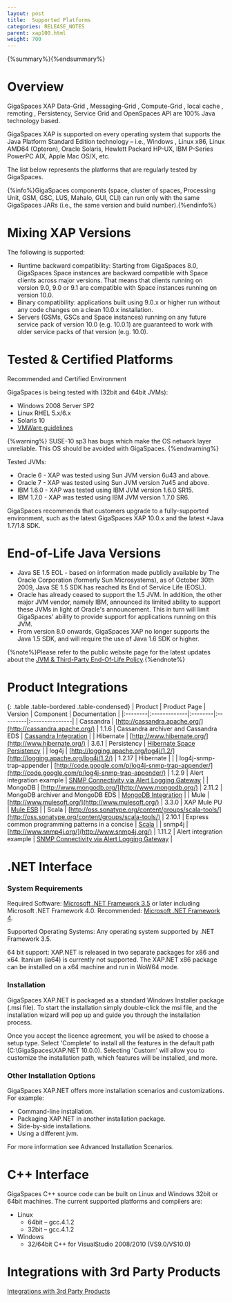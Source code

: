```yaml
---
layout: post
title:  Supported Platforms
categories: RELEASE_NOTES
parent: xap100.html
weight: 700
---
```



{%summary%}{%endsummary%}

# Overview

GigaSpaces XAP Data-Grid , Messaging-Grid , Compute-Grid , local cache , remoting , Persistency, Service Grid and OpenSpaces API are 100% Java technology based.

GigaSpaces XAP is supported on every operating system that supports the Java Platform Standard Edition technology – i.e., Windows , Linux x86, Linux AMD64 (Opteron), Oracle Solaris, Hewlett Packard HP-UX, IBM P-Series PowerPC AIX, Apple Mac OS/X, etc.

The list below represents the platforms that are regularly tested by GigaSpaces.

{%info%}GigaSpaces components (space, cluster of spaces, Processing Unit, GSM, GSC, LUS, Mahalo, GUI, CLI) can run only with the same GigaSpaces JARs (i.e., the same version and build number).{%endinfo%}

# Mixing XAP Versions
The following is supported:

- Runtime backward compatibility: Starting from GigaSpaces 8.0, GigaSpaces Space instances are backward compatible with Space clients across major versions. That means that clients running on version 9.0, 9.0 or 9.1 are compatible with Space instances running on version 10.0.
- Binary compatibility: applications built using 9.0.x or higher run without any code changes on a clean 10.0.x installation.
- Servers (GSMs, GSCs and Space instances) running on any future service pack of version 10.0 (e.g. 10.0.1) are guaranteed to work with older service packs of that version (e.g. 10.0).


# Tested & Certified Platforms

Recommended and Certified Environment

GigaSpaces is being tested with (32bit and 64bit JVMs):

- Windows 2008 Server SP2
- Linux RHEL 5.x/6.x
- Solaris 10
- [VMWare guidelines](/release_notes/97vmware-guidelines.html)

{%warning%}
SUSE-10 sp3 has bugs which make the OS network layer unreliable. This OS should be avoided with GigaSpaces.
{%endwarning%}

Tested JVMs:

- Oracle 6 - XAP was tested using Sun JVM version 6u43 and above.
- Oracle 7 - XAP was tested using Sun JVM version 7u45 and above.
- IBM 1.6.0 - XAP was tested using IBM JVM version 1.6.0 SR15. 
- IBM 1.7.0 - XAP was tested using IBM JVM version 1.7.0 SR6.

GigaSpaces recommends that customers upgrade to a fully-supported environment, such as the latest GigaSpaces XAP 10.0.x and the latest *Java 1.7/1.8 SDK.

# End-of-Life Java Versions

- Java SE 1.5 EOL - based on information made publicly available by The Oracle Corporation (formerly Sun Microsystems), as of October 30th 2009, Java SE 1.5 SDK has reached its End of Service Life (EOSL).
- Oracle has already ceased to support the 1.5 JVM. In addition, the other major JVM vendor, namely IBM, announced its limited ability to support these JVMs in light of Oracle's announcement. This in turn will limit GigaSpaces' ability to provide support for applications running on this JVM.
- From version 8.0 onwards, GigaSpaces XAP no longer supports the Java 1.5 SDK, and will require the use of Java 1.6 SDK or higher.

{%note%}Please refer to the public website page for the latest updates about the [JVM & Third-Party End-Of-Life Policy](http://www.gigaspaces.com/EOL).{%endnote%}

# Product Integrations

{: .table .table-bordered .table-condensed}
| Product | Product Page | Version | Component | Documentation | 
|:--------|:-------------|:--------|:---------|:---------------|
| Cassandra | [http://cassandra.apache.org/](http://cassandra.apache.org/) | 1.1.6 | Cassandra archiver and Cassandra EDS | [Cassandra Integration](/xap100/cassandra.html) |
| Hibernate | [http://www.hibernate.org/](http://www.hibernate.org/) | 3.6.1 | Persistency | [Hibernate Space Persistency](/xap100/hibernate-space-persistency.html) |
| log4j | [http://logging.apache.org/log4j/1.2/](http://logging.apache.org/log4j/1.2/) | 1.2.17 | Hibernate |  | 
| log4j-snmp-trap-appender | [http://code.google.com/p/log4j-snmp-trap-appender/](http://code.google.com/p/log4j-snmp-trap-appender/) | 1.2.9 | Alert integration example | [SNMP Connectivity via Alert Logging Gateway](/xap100/snmp-connectivity-via-alert-logging-gateway.html)  |
| MongoDB | [http://www.mongodb.org/](http://www.mongodb.org/) | 2.11.2 | MongoDB archiver and MongoDB EDS  | [MongoDB Integration](/xap100/mongodb.html) |
| Mule | [http://www.mulesoft.org/](http://www.mulesoft.org/) | 3.3.0 | XAP Mule PU | [Mule ESB](/xap100/mule-esb.html) |
| Scala | [http://oss.sonatype.org/content/groups/scala-tools/](http://oss.sonatype.org/content/groups/scala-tools/) | 2.10.1 |  Express common programming patterns in a concise | [Scala](/xap100/scala.html) | 
| snmp4j | [http://www.snmp4j.org/](http://www.snmp4j.org/) | 1.11.2 | Alert integration example | [SNMP Connectivity via Alert Logging Gateway](/xap100/snmp-connectivity-via-alert-logging-gateway.html) | 


# .NET Interface

### System Requirements
Required Software: [Microsoft .NET Framework 3.5](http://msdn.microsoft.com/en-us/vstudio/aa496123) or later including Microsoft .NET Framework 4.0.
Recommended: [Microsoft .NET Framework 4](http://www.microsoft.com/en-us/download/details.aspx?id=17851).

Supported Operating Systems: Any operating system supported by .NET Framework 3.5.

64 bit support: XAP.NET is released in two separate packages for x86 and x64. Itanium (ia64) is currently not supported. The XAP.NET x86 package can be installed on a x64 machine and run in WoW64 mode.

### Installation
GigaSpaces XAP.NET is packaged as a standard Windows Installer package (.msi file). To start the installation simply double-click the msi file, and the installation wizard will pop up and guide you through the installation process.

Once you accept the licence agreement, you will be asked to choose a setup type. Select 'Complete' to install all the features in the default path (C:\GigaSpaces\XAP.NET 10.0.0). Selecting 'Custom' will allow you to customize the installation path, which features will be installed, and more.

### Other Installation Options
GigaSpaces XAP.NET offers more installation scenarios and customizations. For example:

- Command-line installation.
- Packaging XAP.NET in another installation package.
- Side-by-side installations.
- Using a different jvm.

For more information see Advanced Installation Scenarios.

# C++ Interface
GigaSpaces C++ source code can be built on Linux and Windows 32bit or 64bit machines.
The current supported platforms and compilers are:

- Linux
   * 64bit – gcc.4.1.2
   * 32bit – gcc.4.1.2
- Windows
   * 32/64bit C++ for VisualStudio 2008/2010 (VS9.0/VS10.0)


# Integrations with 3rd Party Products

[Integrations with 3rd Party Products](/release_notes/97third-party.html)

